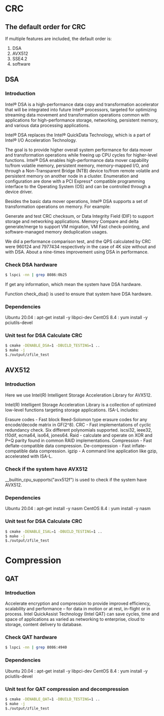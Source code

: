# CRC

## The default order for CRC
If multiple features are included, the default order is:
1. DSA
2. AVX512
3. SSE4.2
4. software

## DSA

### Introduction

Intel® DSA is a high-performance data copy and transformation accelerator that will be
integrated into future Intel® processors, targeted for optimizing streaming data movement
and transformation operations common with applications for high-performance storage,
networking, persistent memory, and various data processing applications.

Intel® DSA replaces the Intel® QuickData Technology, which is a part of Intel® I/O 
Acceleration Technology.

The goal is to provide higher overall system performance for data mover and transformation
operations while freeing up CPU cycles for higher-level functions. Intel® DSA enables
high-performance data mover capability to/from volatile memory, persistent memory,
memory-mapped I/O, and through a Non-Transparent Bridge (NTB) device to/from remote volatile
and persistent memory on another node in a cluster. Enumeration and configuration are done
with a PCI Express* compatible programming interface to the Operating System (OS) and can be
controlled through a device driver.

Besides the basic data mover operations, Intel® DSA supports a set of transformation
operations on memory. For example:

Generate and test CRC checksum, or Data Integrity Field (DIF) to support storage and
networking applications.
Memory Compare and delta generate/merge to support VM migration, VM Fast check-pointing, and
software-managed memory deduplication usages.

We did a performance comparison test, and the QPS calculated by CRC were 960124 and 7977434
respectively in the case of 4K size without and with DSA. About a nine-times improvement
using DSA in performance.

### Check DSA hardware
```bash
$ lspci -nn | grep 8086:0b25
```
 
If get any information, which mean the system have DSA hardware.

Function check_dsa() is used to ensure that system have DSA hardware.

### Dependencies
Ubuntu 20.04 : apt-get install -y libpci-dev
CentOS 8.4 : yum install -y pciutils-devel

### Unit test for DSA Calculate CRC
```bash
$ cmake -DENABLE_DSA=1 -DBUILD_TESTING=1 ..
$ make -j
$./output/zfile_test
```

## AVX512

### Introduction

Here we use Intel(R) Intelligent Storage Acceleration Library for AVX512.

Intel(R) Intelligent Storage Acceleration Library is a collection of optimized low-level functions targeting storage applications. ISA-L includes:

Erasure codes - Fast block Reed-Solomon type erasure codes for any encode/decode matrix in GF(2^8).
CRC - Fast implementations of cyclic redundancy check. Six different polynomials supported.
    iscsi32, ieee32, t10dif, ecma64, iso64, jones64.
Raid - calculate and operate on XOR and P+Q parity found in common RAID implementations.
Compression - Fast deflate-compatible data compression.
De-compression - Fast inflate-compatible data compression.
igzip - A command line application like gzip, accelerated with ISA-L.

### Check if the system have AVX512

__builtin_cpu_supports("avx512f") is used to check if the system have AVX512.

### Dependencies
Ubuntu 20.04 : apt-get install -y nasm
CentOS 8.4 : yum install -y nasm

### Unit test for DSA Calculate CRC
```bash
$ cmake -DENABLE_ISAL=1 -DBUILD_TESTING=1 ..
$ make -j
$./output/zfile_test
```

# Compression

## QAT

### Introduction
Accelerate encryption and compression to provide improved
efficiency, scalability and performance – for data in motion or
at rest, in-flight or in process. Intel QuickAssist Technology (Intel QAT)
can save cycles, time and space of applications as varied as networking
to enterprise, cloud to storage, content delivery to database.

### Check QAT hardware
```bash
$ lspci -nn | grep 8086:4940
```

### Dependencies
Ubuntu 20.04 : apt-get install -y libpci-dev
CentOS 8.4 : yum install -y pciutils-devel

### Unit test for QAT compression and decompression
```bash
$ cmake -DENABLE_QAT=1 -DBUILD_TESTING=1 ..
$ make -j
$./output/zfile_test
```